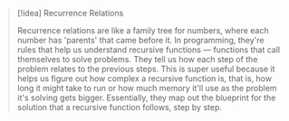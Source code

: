 
> [!idea] Recurrence Relations
>
> Recurrence relations are like a family tree for numbers, where each number has 'parents' that came before it. In programming, they're rules that help us understand recursive functions — functions that call themselves to solve problems. They tell us how each step of the problem relates to the previous steps. This is super useful because it helps us figure out how complex a recursive function is, that is, how long it might take to run or how much memory it'll use as the problem it's solving gets bigger. Essentially, they map out the blueprint for the solution that a recursive function follows, step by step.

